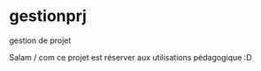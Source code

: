 gestionprj
==========

gestion de projet

Salam / com
ce projet est réserver aux utilisations pédagogique :D
